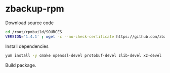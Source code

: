 zbackup-rpm
===========

Download source code

```sh
cd /root/rpmbuild/SOURCES
VERSION='1.4.1' ; wget -c --no-check-certificate https://github.com/zbackup/zbackup/archive/${VERSION}.tar.gz -O ${VERSION}.tar.gz
```

Install dependencies

```sh
yum install -y cmake openssl-devel protobuf-devel zlib-devel xz-devel
```

Build package.
